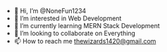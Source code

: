 - 👋 Hi, I’m @NoneFun1234
- 👀 I’m interested in Web Development
- 🌱 I’m currently learning MERN Stack Development
- 💞️ I’m looking to collaborate on Everything
- 📫 How to reach me thewizards1420@gmail.com

<!---
NoneFun1234/NoneFun1234 is a ✨ special ✨ repository because its `README.md` (this file) appears on your GitHub profile.
You can click the Preview link to take a look at your changes.
--->
